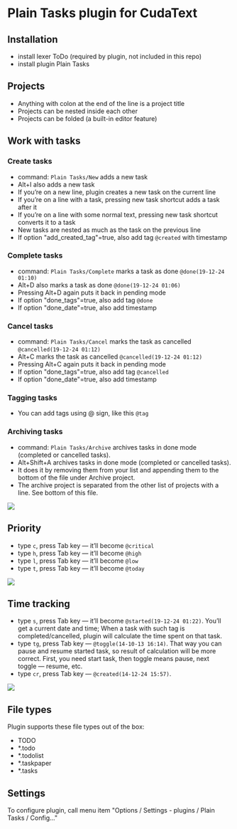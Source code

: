 # Plain Tasks plugin for CudaText

## Installation
  
* install lexer ToDo (required by plugin, not included in this repo)
* install plugin Plain Tasks

## Projects

* Anything with colon at the end of the line is a project title
* Projects can be nested inside each other
* Projects can be folded (a built-in editor feature)

## Work with tasks

### Create tasks

* command: `Plain Tasks/New` adds a new task
* Alt+I also adds a new task
* If you’re on a new line, plugin creates a new task on the current line
* If you’re on a line with a task, pressing new task shortcut adds a task after it
* If you’re on a line with some normal text, pressing new task shortcut converts it to a task
* New tasks are nested as much as the task on the previous line
* If option "add_created_tag"=true, also add tag `@created` with timestamp

### Complete tasks

* command: `Plain Tasks/Complete` marks a task as done `@done(19-12-24 01:10)`
* Alt+D also marks a task as done `@done(19-12-24 01:06)`
* Pressing Alt+D again puts it back in pending mode
* If option "done_tags"=true, also add tag `@done`
* If option "done_date"=true, also add timestamp

### Cancel tasks

* command: `Plain Tasks/Cancel` marks the task as cancelled `@cancelled(19-12-24 01:12)`
* Alt+C marks the task as cancelled `@cancelled(19-12-24 01:12)`
* Pressing Alt+C again puts it back in pending mode
* If option "done_tags"=true, also add tag `@cancelled`
* If option "done_date"=true, also add timestamp

### Tagging tasks

* You can add tags using @ sign, like this `@tag`

### Archiving tasks

* command: `Plain Tasks/Archive` archives tasks in done mode (completed or cancelled tasks).
* Alt+Shift+A archives tasks in done mode (completed or cancelled tasks).
* It does it by removing them from your list and appending them to the bottom of the file under Archive project.
* The archive project is separated from the other list of projects with a line. See bottom of this file.

![](https://media.giphy.com/media/RN9Aqa8Aat4MRGW7d3/giphy.gif)

## Priority

* type `c`, press Tab key — it’ll become `@critical`
* type `h`, press Tab key — it’ll become `@high`
* type `l`, press Tab key — it’ll become `@low`
* type `t`, press Tab key — it’ll become `@today`
 
![](https://i.imgur.com/ITJ2Ql8.png)

## Time tracking

* type `s`, press Tab key — it’ll become `@started(19-12-24 01:22)`. You’ll get a current date and time; When a task with such tag is completed/cancelled, plugin will calculate the time spent on that task.
* type `tg`, press Tab key — `@toggle(14-10-13 16:14)`. That way you can pause and resume started task, so result of calculation will be more correct. First, you need start task, then toggle means pause, next toggle — resume, etc.
* type `cr`, press Tab key — `@created(14-12-24 15:57)`.

![](https://media.giphy.com/media/kIF5xIqz8dmdnW4cTF/giphy.gif)

## File types

Plugin supports these file types out of the box:
* TODO
* *.todo
* *.todolist
* *.taskpaper
* *.tasks

## Settings
To configure plugin, call menu item "Options / Settings - plugins / Plain Tasks / Config..."
